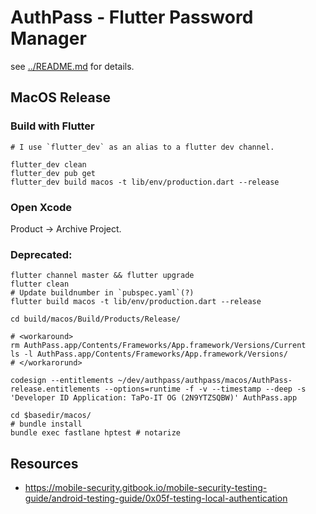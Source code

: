 # AuthPass - Flutter Password Manager

see [../README.md](../README.md) for details.


## MacOS Release

### Build with Flutter

```
# I use `flutter_dev` as an alias to a flutter dev channel.

flutter_dev clean
flutter_dev pub get
flutter_dev build macos -t lib/env/production.dart --release
```

### Open Xcode

Product -> Archive Project.



### Deprecated:

```
flutter channel master && flutter upgrade
flutter clean
# Update buildnumber in `pubspec.yaml`(?)
flutter build macos -t lib/env/production.dart --release

cd build/macos/Build/Products/Release/

# <workaround>
rm AuthPass.app/Contents/Frameworks/App.framework/Versions/Current
ls -l AuthPass.app/Contents/Frameworks/App.framework/Versions/
# </workarorund>

codesign --entitlements ~/dev/authpass/authpass/macos/AuthPass-release.entitlements --options=runtime -f -v --timestamp --deep -s 'Developer ID Application: TaPo-IT OG (2N9YTZSQBW)' AuthPass.app

cd $basedir/macos/
# bundle install
bundle exec fastlane hptest # notarize

```

## Resources

* https://mobile-security.gitbook.io/mobile-security-testing-guide/android-testing-guide/0x05f-testing-local-authentication
